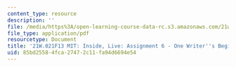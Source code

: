 ```yaml
---
content_type: resource
description: ''
file: /media/https%3A/open-learning-course-data-rc.s3.amazonaws.com/21w-021-writing-and-experience-mit-inside-live-fall-2013/85bd25584fca27472c11fa94d6694e54_MIT21W_021F13_Beginnings2.pdf
file_type: application/pdf
resourcetype: Document
title: '21W.021F13 MIT: Inside, Live: Assignment 6 - One Writer''s Beginnings, II'
uid: 85bd2558-4fca-2747-2c11-fa94d6694e54
---
```

